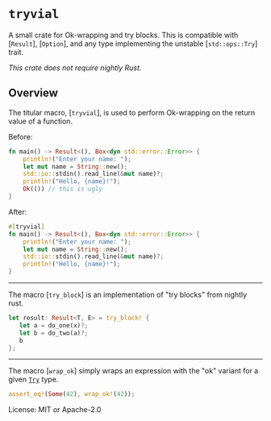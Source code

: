 # `tryvial`

<!-- cargo-rdme start -->

A small crate for Ok-wrapping and try blocks.
This is compatible with [`Result`], [`Option`], and any type implementing the unstable [`std::ops::Try`] trait.

*This crate does not require nightly Rust.*

## Overview

The titular macro, [`tryvial`], is used to perform Ok-wrapping on the return value of a function.

Before:
```rust
fn main() -> Result<(), Box<dyn std::error::Error>> {
    println!("Enter your name: ");
    let mut name = String::new();
    std::io::stdin().read_line(&mut name)?;
    println!("Hello, {name}!");
    Ok(()) // this is ugly
}
```

After:
```rust
#[tryvial]
fn main() -> Result<(), Box<dyn std::error::Error>> {
    println!("Enter your name: ");
    let mut name = String::new();
    std::io::stdin().read_line(&mut name)?;
    println!("Hello, {name}!");
}
```

---

The macro [`try_block`] is an implementation of "try blocks" from nightly rust.

```rust
let result: Result<T, E> = try_block! {
   let a = do_one(x)?;
   let b = do_two(a)?;
   b
};
```

---

The macro [`wrap_ok`] simply wraps an expression with the "ok" variant for a given [`Try`] type.

```rust
assert_eq!(Some(42), wrap_ok!(42));
```

[`Try`]: std::ops::Try

<!-- cargo-rdme end -->

License: MIT or Apache-2.0
